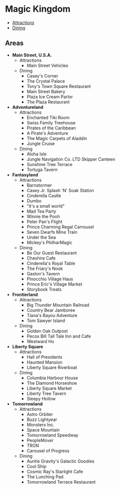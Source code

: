 # Magic Kingdom

- [Attractions](https://github.com/asemanko/travel-plans/blob/master/destination/north-america/usa/fl/disney-world/magic-kingdom/magic-kingdom-attractions.md)
- [Dining](https://github.com/asemanko/travel-plans/blob/master/destination/north-america/usa/fl/disney-world/magic-kingdom/magic-kingdom-dining.md)


## Areas

- **Main Street, U.S.A.**
  - Attractions
    - Main Street Vehicles
  - Dining
    - Casey's Corner
    - The Crystal Palace
    - Tony's Town Square Restaurant
    - Main Street Bakery
    - Plaza Ice Cream Parlor
    - The Plaza Restaurant
- **Adventureland**
  - Attractions
    - Enchanted Tiki Room
    - Swiss Family Treehouse
    - Pirates of the Caribbean
    - A Pirate's Adventure
    - The Magic Carpets of Aladdin
    - Jungle Cruise
  - Dining
    - Aloha Isle
    - Jungle Navigation Co. LTD Skipper Canteen
    - Sunshine Tree Terrace
    - Tortuga Tavern
- **Fantasyland**
  - Attractions
    - Barnstormer
    - Casey Jr. Splash 'N' Soak Station
    - Cinderella Castle
    - Dumbo
    - "it's a small world"
    - Mad Tea Party
    - Winnie the Pooh
    - Peter Pan's Flight
    - Prince Charming Regal Carrousel
    - Seven Dwarfs Mine Train
    - Under the Sea
    - Mickey's PhilharMagic
  - Dining
    - Be Our Guest Restaurant
    - Cheshire Cafe
    - Cinderella's Royal Table
    - The Friary's Nook
    - Gaston's Tavern
    - Pinocchio Village Haus
    - Prince Eric's Village Market
    - Storybook Treats
- **Frontierland**
  - Attractions
    - Big Thunder Mountain Railroad
    - Country Bear Jamboree
    - Tiana's Bayou Adventure
    - Tom Sawyer Island
  - Dining
    - Golden Oak Outpost
    - Pecos Bill Tall Tale Inn and Cafe
    - Westward Ho
- **Liberty Square**
  - Attractions
    - Hall of Presidents
    - Haunted Mansion
    - Liberty Square Riverboat
  - Dining
    - Columbia Harbour House
    - The Diamond Horseshoe
    - Liberty Square Market
    - Liberty Tree Tavern
    - Sleepy Hollow
- **Tomorrowland**
  - Attractions
    - Astro Orbiter
    - Buzz Lightyear
    - Monsters Inc.
    - Space Mountain
    - Tomorrowland Speedway
    - PeopleMover
    - TRON
    - Carousel of Progress
  - Dining
    - Auntie Gravity's Galactic Goodies
    - Cool Ship
    - Cosmic Ray's Starlight Cafe
    - The Lunching Pad
    - Tomorrowland Terrace Restaurant

